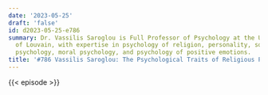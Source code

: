 ```yaml
---
date: '2023-05-25'
draft: 'false'
id: d2023-05-25-e786
summary: Dr. Vassilis Saroglou is Full Professor of Psychology at the UCL-University
  of Louvain, with expertise in psychology of religion, personality, social, and cross-cultural
  psychology, moral psychology, and psychology of positive emotions.
title: '#786 Vassilis Saroglou: The Psychological Traits of Religious People'
---
```

{{< episode >}}
